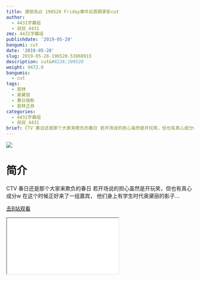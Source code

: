 ```yaml
---
title: 黛丽务必 190520 Friday事件后首期录影cut
author:
  - 4431字幕组
  - 叔叔_4431
zmz: 4431字幕组
publishdate: '2019-05-20'
bangumi: cut
date: '2019-05-28'
slug: 2019-05-28-190520-53860915
description: cut&#8226;190520
weight: 9472.0
bangumis:
  - cut
tags:
  - 若林
  - 奥黛丽
  - 春日俊彰
  - 若林正恭
categories:
  - 4431字幕组
  - 叔叔_4431
brief: CTV 春日还是那个大家来欺负的春日 若开场说的担心虽然是开玩笑，但也有真心成分w 在这个时候正好来了一组嘉宾， 他们身上有学生时代奥黛丽的影子...
---
```

![](https://raw.githubusercontent.com/tcgriffith/owaraisite/master/static/tmpimg/45dbcb3c979c2fff5f7f5455ff0fc9edb48e0091.jpg.480.jpg)
# 简介  
CTV
春日还是那个大家来欺负的春日
若开场说的担心虽然是开玩笑，但也有真心成分w
在这个时候正好来了一组嘉宾，
他们身上有学生时代奥黛丽的影子...  

[去B站观看](https://www.bilibili.com/video/av53860915/)
<div class ="resp-container"><iframe class="testiframe" src="//player.bilibili.com/player.html?aid=53860915"", scrolling="no", allowfullscreen="true" > </iframe></div> 
